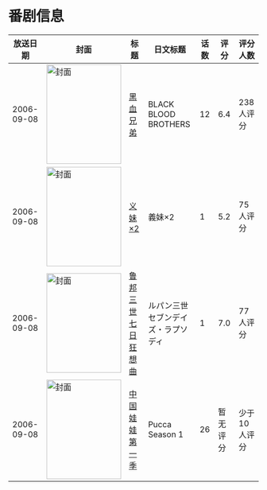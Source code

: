 # 番剧信息

|放送日期|封面|标题|日文标题|话数|评分|评分人数|
|---|---|---|---|---|---|---|
|2006-09-08|<img src="//lain.bgm.tv/pic/cover/c/26/f5/2090_iIyYy.jpg" alt="封面" style="width:150px;height:200px;object-fit:cover;">|[黑血兄弟](https://bangumi.tv/subject/2090)|BLACK BLOOD BROTHERS|12|6.4|238人评分|
|2006-09-08|<img src="/img/no_icon_subject.png" alt="封面" style="width:150px;height:200px;object-fit:cover;">|[义妹×2](https://bangumi.tv/subject/74449)|義妹×2|1|5.2|75人评分|
|2006-09-08|<img src="//lain.bgm.tv/pic/cover/c/57/f7/84996_B8XvI.jpg" alt="封面" style="width:150px;height:200px;object-fit:cover;">|[鲁邦三世 七日狂想曲](https://bangumi.tv/subject/84996)|ルパン三世 セブンデイズ・ラプソディ|1|7.0|77人评分|
|2006-09-08|<img src="//lain.bgm.tv/pic/cover/c/d1/2d/110358_zQX66.jpg" alt="封面" style="width:150px;height:200px;object-fit:cover;">|[中国娃娃 第一季](https://bangumi.tv/subject/110358)|Pucca Season 1|26|暂无评分|少于10人评分|
